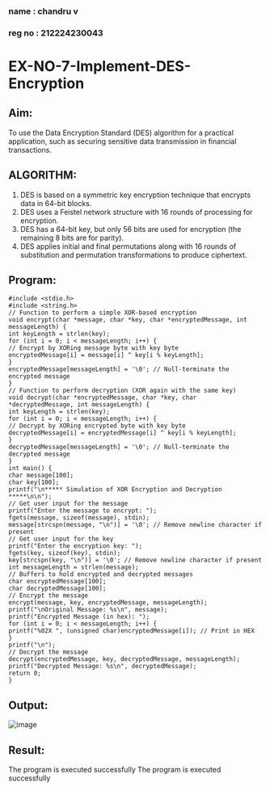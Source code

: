 ### name : chandru v
### reg no : 212224230043
# EX-NO-7-Implement-DES-Encryption

## Aim:

To use the Data Encryption Standard (DES) algorithm for a practical application, such as securing sensitive data transmission in financial transactions.

## ALGORITHM:

1. DES is based on a symmetric key encryption technique that encrypts data in 64-bit blocks.
2. DES uses a Feistel network structure with 16 rounds of processing for encryption.
3. DES has a 64-bit key, but only 56 bits are used for encryption (the remaining 8 bits are for parity).
4. DES applies initial and final permutations along with 16 rounds of substitution and permutation transformations to produce ciphertext.

## Program:
```
#include <stdio.h>
#include <string.h>
// Function to perform a simple XOR-based encryption
void encrypt(char *message, char *key, char *encryptedMessage, int messageLength) {
int keyLength = strlen(key);
for (int i = 0; i < messageLength; i++) {
// Encrypt by XORing message byte with key byte
encryptedMessage[i] = message[i] ^ key[i % keyLength];
}
encryptedMessage[messageLength] = '\0'; // Null-terminate the encrypted message
}
// Function to perform decryption (XOR again with the same key)
void decrypt(char *encryptedMessage, char *key, char *decryptedMessage, int messageLength) {
int keyLength = strlen(key);
for (int i = 0; i < messageLength; i++) {
// Decrypt by XORing encrypted byte with key byte
decryptedMessage[i] = encryptedMessage[i] ^ key[i % keyLength];
}
decryptedMessage[messageLength] = '\0'; // Null-terminate the decrypted message
}
int main() {
char message[100];
char key[100];
printf("\n***** Simulation of XOR Encryption and Decryption *****\n\n");
// Get user input for the message
printf("Enter the message to encrypt: ");
fgets(message, sizeof(message), stdin);
message[strcspn(message, "\n")] = '\0'; // Remove newline character if present
// Get user input for the key
printf("Enter the encryption key: ");
fgets(key, sizeof(key), stdin);
key[strcspn(key, "\n")] = '\0'; // Remove newline character if present
int messageLength = strlen(message);
// Buffers to hold encrypted and decrypted messages
char encryptedMessage[100];
char decryptedMessage[100];
// Encrypt the message
encrypt(message, key, encryptedMessage, messageLength);
printf("\nOriginal Message: %s\n", message);
printf("Encrypted Message (in hex): ");
for (int i = 0; i < messageLength; i++) {
printf("%02X ", (unsigned char)encryptedMessage[i]); // Print in HEX
}
printf("\n");
// Decrypt the message
decrypt(encryptedMessage, key, decryptedMessage, messageLength);
printf("Decrypted Message: %s\n", decryptedMessage);
return 0;
}
```


## Output:

![image](https://github.com/user-attachments/assets/05906eb9-b3be-4696-8347-16e53cbc9842)



## Result:

The program is executed successfully
  The program is executed successfully

